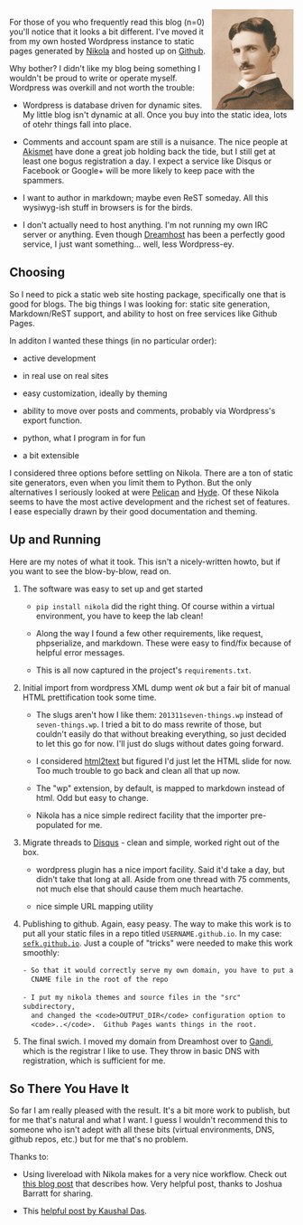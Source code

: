 <!-- 
.. title: Switching to Static
.. slug: switching-to-static
.. link: 
.. description: 
.. tags: Tech
.. date: 2013/12/30 01:35:23
-->

<img style="float:right" src="/f/tesla.jpg" alt="Nikola Tesla" width=145 height=178>

For those of you who frequently read this blog (n=0) you'll notice
that it looks a bit different. I've moved it from my own hosted
Wordpress instance to static pages generated by [Nikola][n] and
hosted up on [Github][gh].

Why bother?  I didn't like my blog being something I wouldn't be
proud to write or operate myself.  Wordpress was overkill and
not worth the trouble:

- Wordpress is database driven for dynamic sites. My little blog isn't
  dynamic at all. Once you buy into the static idea, lots of otehr
  things fall into place.

- Comments and account spam are still is a nuisance. The nice
  people at [Akismet][a] have done a great job holding back the tide, 
  but I still get at least one bogus registration a day. I expect a 
  service like Disqus or Facebook or Google+ will be more likely
  to keep pace with the spammers.

- I want to author in markdown; maybe even ReST someday. All this
  wysiwyg-ish stuff in browsers is for the birds.

- I don't actually need to host anything. I'm not running my own IRC
  server or anything. Even though [Dreamhost][dh] has been a perfectly
  good service, I just want something... well, less Wordpress-ey.




## Choosing

So I need to pick a static web site hosting package, specifically
one that is good for blogs.  The big things I was looking for:
static site generation, Markdown/ReST support, and ability
to host on free services like Github Pages.

In additon I wanted these things (in no particular order):

- active development

- in real use on real sites

- easy customization, ideally by theming

- ability to move over posts and comments, probably via Wordpress's
  export function.

- python, what I program in for fun

- a bit extensible

I considered three options before settling on Nikola.  There are a
ton of static site generators, even when you limit them to Python.
But the only alternatives I seriously looked at were [Pelican][p] and
[Hyde][h].  Of these Nikola seems to have the most active development
and the richest set of features.  I ease especially drawn by their
good documentation and theming.


## Up and Running

Here are my notes of what it took.  This isn't a nicely-written howto,
but if you want to see the blow-by-blow, read on.

1. The software was easy to set up and get started

    - <code>pip install nikola</code> did the right thing.  Of course
      within a virtual environment, you have to keep the lab clean!

    - Along the way I found a few other requirements, like request,
      phpserialize, and markdown. These were easy to find/fix because of
      helpful error messages.

    - This is all now captured in the project's <code>requirements.txt</code>.


2. Initial import from wordpress XML dump went *ok* but a fair bit of
   manual HTML prettification took some time.

    - The slugs aren't how I like them: <code>201311seven-things.wp</code> 
      instead of <code>seven-things.wp</code>.  I tried a bit to do mass
      rewrite of those, but couldn't easily do that without breaking
      everything, so just decided to let this go for now.  I'll just do
      slugs without dates going forward.

    - I considered [html2text][h2t] but figured I'd just let the HTML 
      slide for now. Too much trouble to go back and clean all that
      up now.

    - The "wp" extension, by default, is mapped to markdown instead of
      html.  Odd but easy to change.

    - Nikola has a nice simple redirect facility that the importer
      pre-populated for me.


3. Migrate threads to [Disqus](http://disqus.com/) - clean and simple,
   worked right out of the box.

    - wordpress plugin has a nice import facility.  Said it'd take a
      day, but didn't take that long at all.  Aside from one thread with 
      75 comments, not much else that should cause them much heartache.

    - nice simple URL mapping utility


4. Publishing to github. Again, easy peasy. The way to make this work
   is to put all your static files in a repo titled
   <code>USERNAME.github.io</code>.  In my case: 
   <code>[sefk.github.io](https://github.com/sefk/sefk.github.io)</code>.  Just 
   a couple of "tricks" were needed to make this work smoothly:

       - So that it would correctly serve my own domain, you have to put a
         CNAME file in the root of the repo

       - I put my nikola themes and source files in the "src" subdirectory,
         and changed the <code>OUTPUT_DIR</code> configuration option to
         <code>..</code>.  Github Pages wants things in the root.


5. The final swich.  I moved my domain from Dreamhost over to
   [Gandi][g], which is the registrar I like to use.  They throw in
   basic DNS with registration, which is sufficient for me.
   
    
  
## So There You Have It

So far I am really pleased with the result. It's a bit more work to
publish, but for me that's natural and what I want. I guess I wouldn't
recommend this to someone who isn't adept with all these bits (virtual
environments, DNS, github repos, etc.) but for me that's no problem.

Thanks to:

- Using livereload with Nikola makes for a very nice workflow. Check
  out [this blog post][reload] that describes how. Very helpful post,
  thanks to Joshua Barratt for sharing.

- This [helpful post by Kaushal Das][kd].





  [reload]: http://serialized.net/2013/04/nikola-and-livereload-ftw/
  [n]:      http://www.getnikola.com/
  [gh]:     http://www.github.com/
  [a]:      http://akismet.com/
  [p]:      http://blog.getpelican.com/
  [h2t]:    http://www.aaronsw.com/2002/html2text/
  [h]:      http://ringce.com/hyde
  [dh]:     http://dreamhost.com/
  [g]:      http://gandi.fr/
  [kd]:     http://kushaldas.in/posts/importing-your-wordpress-blog-to-nikola.html#uploading-your-blog-site-as-github-pages


